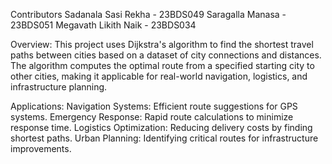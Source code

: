 Contributors
Sadanala Sasi Rekha - 23BDS049
Saragalla Manasa - 23BDS051
Megavath Likith Naik - 23BDS034

Overview:
This project uses Dijkstra's algorithm to find the shortest travel paths between cities based on a dataset of city connections and distances. The algorithm computes the optimal route from a specified starting city to other cities, making it applicable for real-world navigation, logistics, and infrastructure planning.

Applications:
Navigation Systems: Efficient route suggestions for GPS systems.
Emergency Response: Rapid route calculations to minimize response time.
Logistics Optimization: Reducing delivery costs by finding shortest paths.
Urban Planning: Identifying critical routes for infrastructure improvements.
